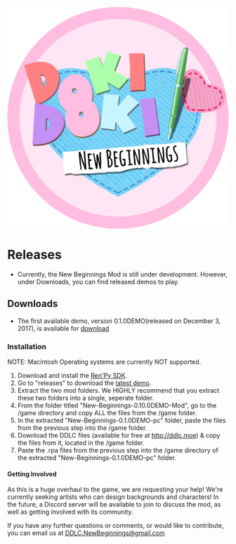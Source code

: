 ![New Beginnings](https://github.com/DDLCNewBeginnings/New-Beginnings/blob/images/NewBeginningsLogo.PNG)

# Releases

* Currently, the New Beginnings Mod is still under development. However, under Downloads, you can find released demos to play.

## Downloads

* The first available demo, version 0.1.0DEMO(released on December 3, 2017), is available for [download](https://www.dropbox.com/sh/04ccimqb0b6b4fj/AAAFsMMdVLfgOruhc7UNAhlXa?dl=0)

### Installation
NOTE: Macintosh Operating systems are currently NOT supported.
1. Download and install the [Ren'Py SDK](https://www.renpy.org/latest.html).
2. Go to "releases" to download the [latest demo](https://github.com/DDLCNewBeginnings/New-Beginnings/tree/releases). 
3. Extract the two mod folders. We HIGHLY recommend that you extract these two folders into a single, seperate folder.
4. From the folder titled "New-Beginnings-0.10.0DEMO-Mod", go to the /game directory and copy ALL the files from the /game folder.
5. In the extracted "New-Beginnings-0.1.0DEMO-pc" folder, paste the files from the previous step into the /game folder.
6. Download the DDLC files (available for free at http://ddlc.moe) & copy the files from it, located in the /game folder.
7. Paste the .rpa files from the previous step into the /game directory of the extracted "New-Beginnings-0.1.0DEMO-pc" folder.

#### Getting Involved

As this is a huge overhaul to the game, we are requesting your help! We're currently seeking artists who can design backgrounds and characters! In the future, a Discord server will be available to join to discuss the mod, as well as getting involved with its community. 

If you have any further questions or comments, or would like to contribute, you can email us at [DDLC.NewBeginnings@gmail.com](https://www.DDLC.NewBeginnings@gmail.com)
